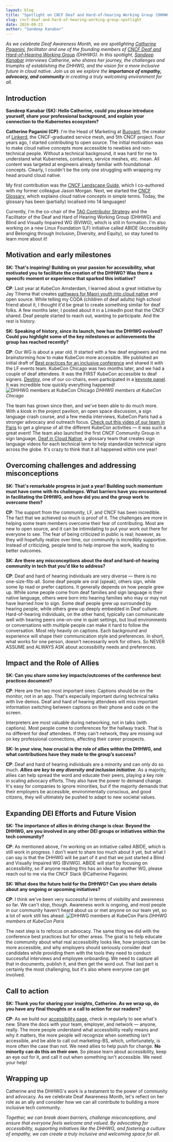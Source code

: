 ```yaml
---
layout: blog
title: "Spotlight on CNCF Deaf and Hard-of-hearing Working Group (DHHWG)"
slug: cncf-deaf-and-hard-of-hearing-working-group-spotlight
date: 2024-09-23
author: "Sandeep Kanabar"
---
```


_As we celebrate Deaf Awareness Month, we are spotlighting [Catherine Paganini](https://www.linkedin.com/in/catherinepaganini/), facilitator and one of the founding members of [CNCF Deaf and Hard-of-Hearing Working Group](https://contribute.cncf.io/accessibility/deaf-and-hard-of-hearing/) (DHHWG). In this spotlight, [Sandeep Kanabar](https://www.linkedin.com/in/sandeepkanabar/) interviews Catherine, who shares her journey, *the challenges and triumphs of establishing the DHHWG, and the vision for a more inclusive future in cloud native*. Join us as we explore the **importance of empathy, advocacy, and community** in creating a truly welcoming environment for all._

## Introduction
**Sandeep Kanabar (SK): Hello Catherine, could you please introduce yourself, share your professional background, and explain your connection to the Kubernetes ecosystem?**

**Catherine Paganini (CP)**: I'm the Head of Marketing at [Buoyant](https://buoyant.io/), the creator of [Linkerd](https://linkerd.io/), the CNCF-graduated service mesh, and 5th CNCF project. Four years ago, I started contributing to open source. The initial motivation was to make cloud native concepts more accessible to newbies and non-technical people. Without a technical background, it was hard for me to understand what Kubernetes, containers, service meshes, etc. mean. All content was targeted at engineers already familiar with foundational concepts. Clearly, I couldn't be the only one struggling with wrapping my head around cloud native. 

My first contribution was the [CNCF Landscape Guide](https://landscape.cncf.io/guide#introduction), which I co-authored with my former colleague Jason Morgan. Next, we started the [CNCF Glossary](https://glossary.cncf.io/), which explains cloud native concepts in simple terms. Today, the glossary has been (partially) localised into 14 languages! 

Currently, I'm the co-chair of the [TAG Contributor Strategy](https://contribute.cncf.io/about/) and the Facilitator of the Deaf and Hard of Hearing Working Group (DHHWG) and Blind and Visually Impaired WG (BVIWG), which is still in formation. I'm also working on a new Linux Foundation (LF) initiative called ABIDE (Accessibility and Belonging through Inclusion, Diversity, and Equity), so stay tuned to learn more about it! 

## Motivation and early milestones
**SK: That's inspiring! Building on your passion for accessibility, what motivated you to facilitate the creation of the DHHWG? Was there a speecifc moment or experience that sparked this initiative?**

**CP**: Last year at KubeCon Amsterdam, I learned about a great initiative by Jay Tihema that creates [pathways for Maori youth into cloud native](https://contribute.cncf.io/resources/videos/2023/from-maori-to-deaf-engineers/) and open source. While telling my CODA (children of deaf adults) high school friend about it, I thought it'd be great to create something similar for deaf folks. A few months later, I posted about it in a LinkedIn post that the CNCF shared. Deaf people started to reach out, wanting to participate. And the rest is history. 

**SK: Speaking of history, since its launch, how has the DHHWG evolved? Could you highlight some of the key milestones or achievements the group has reached recently?**

**CP**: Our WG is about a year old. It started with a few deaf engineers and me brainstorming how to make KubeCon more accessible. We published an initial draft of [Best practices for an inclusive conference](https://contribute.cncf.io/accessibility/deaf-and-hard-of-hearing/conference-best-practices/) and shared it with the LF events team. KubeCon Chicago was two months later, and we had a couple of deaf attendees. It was the FIRST KubeCon accessible to deaf signers. [Destiny](https://www.linkedin.com/in/destiny-o-connor-28b2a5255/), one of our co-chairs, even participated in a [keynote panel](https://youtu.be/3WJ_s4Jvbsk?si=iscthTiCyMxoMUqY&t=347). It was incredible how quickly everything happened! 
![DHHWG members at KubeCon Chicago](cncf-dhhwg-chicago.jpg)
*DHHWG members at KubeCon Chicago*

The team has grown since then, and we've been able to do much more. With a kiosk in the project pavilion, an open space discussion, a sign language crash course, and a few media interviews, KubeCon Paris had a stronger advocacy and outreach focus. [Check out this video of our team in Paris](https://www.youtube.com/watch?v=E8AcyqsgAyQ) to get a glimpse of all the different KubeCon activities — it was such a great event! The team also launched the first CNCF Community Group in sign language, [Deaf in Cloud Native](https://community.cncf.io/deaf-in-cloud-native/), a glossary team that creates sign language videos for each technical term to help standardize technical signs across the globe. It's crazy to think that it all happened within one year! 

## Overcoming challenges and addressing misconceptions
**SK: That's remarkable progress in just a year! Building such momentum must have come with its challenges. What barriers have you encountered in facilitating the DHHWG, and how did you and the group work to overcome them?**

**CP**: The support from the community, LF, and CNCF has been incredible. The fact that we achieved so much is proof of it. The challenges are more in helping some team members overcome their fear of contributing. Most are new to open source, and it can be intimidating to put your work out there for everyone to see. The fear of being criticized in public is real; however, as they will hopefully realize over time, our community is incredibly supportive. Instead of criticizing, people tend to help improve the work, leading to better outcomes.

**SK: Are there any misconceptions about the deaf and hard-of-hearing community in tech that you'd like to address?**

**CP**: Deaf and hard of hearing individuals are very diverse — there is no one-size-fits-all. Some deaf people are oral (speak), others sign, while some lip read or prefer captions. It generally depends on how people grew up. While some people come from deaf families and sign language is their native language, others were born into hearing families who may or may not have learned how to sign. Some deaf people grew up surrounded by hearing people, while others grew up deeply embedded in Deaf culture. Hard-of-hearing individuals, on the other hand, typically can communicate well with hearing peers one-on-one in quiet settings, but loud environments or conversations with multiple people can make it hard to follow the conversation. Most rely heavily on captions. Each background and experience will shape their communication style and preferences. In short, what works for one person, doesn't necessarily work for others. So NEVER ASSUME and ALWAYS ASK about accessibility needs and preferences.

## Impact and the Role of Allies
**SK: Can you share some key impacts/outcomes of the conference best practices document?**

**CP**: Here are the two most important ones: Captions should be on the monitor, not in an app. That's especially important during technical talks with live demos. Deaf and hard of hearing attendees will miss important information switching between captions on their phone and code on the screen. 

Interpreters are most valuable during networking, not in talks (with captions). Most people come to conferences for the hallway track. That is no different for deaf attendees. If they can't network, they are missing out on key professional connections, affecting their career prospects. 


**SK: In your view, how crucial is the role of allies within the DHHWG, and what contributions have they made to the group’s success?**

**CP**: Deaf and hard of hearing individuals are a minority and can only do so much. ***Allies are key to any diversity and inclusion initiative***. As a majority, allies can help spread the word and educate their peers, playing a key role in scaling advocacy efforts. They also have the power to demand change. It's easy for companies to ignore minorities, but if the majority demands that their employers be accessible, environmentally conscious, and good citizens, they will ultimately be pushed to adapt to new societal values. 

## Expanding DEI Efforts and Future Vision
**SK: The importance of allies in driving change is clear. Beyond the DHHWG, are you involved in any other DEI groups or initiatives within the tech community?**

**CP**: As mentioned above, I'm working on an initiative called ABIDE, which is still work in progress. I don't want to share too much about it yet, but what I can say is that the DHHWG will be part of it and that we just started a Blind and Visually Impaired WG (BVIWG). ABIDE will start by focusing on accessibility, so if anyone reading this has an idea for another WG, please reach out to me via the CNCF Slack @Catherine Paganini.

**SK: What does the future hold for the DHHWG? Can you share details about any ongoing or upcoming initiatives?**

**CP**: I think we've been very successful in terms of visibility and awareness so far. We can't stop, though. Awareness work is ongoing, and most people in our community haven't heard about us or met anyone on our team yet, so a lot of work still lies ahead. 
![DHHWG members at KubeCon Paris](cncf-dhhwg-paris.jpg)
*DHHWG members at KubeCon Paris*



The next step is to refocus on advocacy. The same thing we did with the conference best practices but for other areas. The goal is to help educate the community about what real accessibility looks like, how projects can be more accessible, and why employers should seriously consider deaf candidates while providing them with the tools they need to conduct successful interviews and employee onboarding. We need to capture all that in documents, publish it, and then get the word out. That last part is certainly the most challenging, but it's also where everyone can get involved. 

## Call to action
**SK: Thank you for sharing your insights, Catherine. As we wrap up, do you have any final thoughts or a call to action for our readers?**

**CP**: As we build our [accessibility page](https://contribute.cncf.io/accessibility/deaf-and-hard-of-hearing/), check in regularly to see what's new. Share the docs with your team, employer, and network — anyone, really. The more people understand what accessibility really means and why it matters, the more people will recognize when something isn't accessible, and be able to call out marketing-BS, which, unfortunately, is more often the case than not. We need allies to help push for change. **No minority can do this on their own**. So please learn about accessibility, keep an eye out for it, and call it out when something isn't accessible. We need your help! 

## Wrapping up

Catherine and the DHHWG's work is a testament to the power of community and advocacy. As we celebrate Deaf Awareness Month, let's reflect on her role as an ally and consider how we can all contribute to building a more inclusive tech community.

*Together, we can break down barriers, challenge misconceptions, and ensure that everyone feels welcome and valued. By advocating for accessibility, supporting initiatives like the DHHWG, and fostering a culture of empathy, we can create a truly inclusive and welcoming space for all.*
